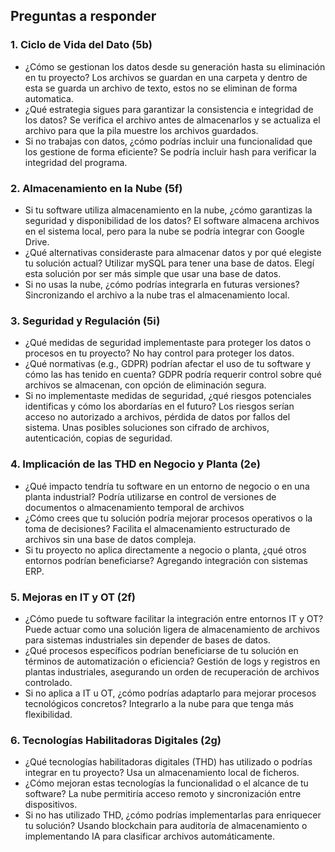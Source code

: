 ## Preguntas a responder

### 1. Ciclo de Vida del Dato (5b)
- ¿Cómo se gestionan los datos desde su generación hasta su eliminación en tu proyecto?
  Los archivos se guardan en una carpeta y dentro de esta se guarda un archivo de texto, estos no se eliminan de forma automatica.
- ¿Qué estrategia sigues para garantizar la consistencia e integridad de los datos?
  Se verifica el archivo antes de almacenarlos y se actualiza el archivo para que la pila muestre los archivos guardados.
- Si no trabajas con datos, ¿cómo podrías incluir una funcionalidad que los gestione de forma eficiente?
  Se podría incluir hash para verificar la integridad del programa.

### 2. Almacenamiento en la Nube (5f)
- Si tu software utiliza almacenamiento en la nube, ¿cómo garantizas la seguridad y disponibilidad de los datos?
  El software almacena archivos en el sistema local, pero para la nube se podría integrar con Google Drive.
- ¿Qué alternativas consideraste para almacenar datos y por qué elegiste tu solución actual?
  Utilizar mySQL para tener una base de datos. Elegí esta solución por ser más simple que usar una base de datos.
- Si no usas la nube, ¿cómo podrías integrarla en futuras versiones?
  Sincronizando el archivo a la nube tras el almacenamiento local.

### 3. Seguridad y Regulación (5i)
- ¿Qué medidas de seguridad implementaste para proteger los datos o procesos en tu proyecto?
  No hay control para proteger los datos.
- ¿Qué normativas (e.g., GDPR) podrían afectar el uso de tu software y cómo las has tenido en cuenta?
  GDPR podría requerir control sobre qué archivos se almacenan, con opción de eliminación segura.
- Si no implementaste medidas de seguridad, ¿qué riesgos potenciales identificas y cómo los abordarías en el futuro?
  Los riesgos serían acceso no autorizado a archivos, pérdida de datos por fallos del sistema.
  Unas posibles soluciones son cifrado de archivos, autenticación, copias de seguridad.

### 4. Implicación de las THD en Negocio y Planta (2e)
- ¿Qué impacto tendría tu software en un entorno de negocio o en una planta industrial?
  Podría utilizarse en control de versiones de documentos o almacenamiento temporal de archivos
- ¿Cómo crees que tu solución podría mejorar procesos operativos o la toma de decisiones?
  Facilita el almacenamiento estructurado de archivos sin una base de datos compleja.
- Si tu proyecto no aplica directamente a negocio o planta, ¿qué otros entornos podrían beneficiarse?
  Agregando integración con sistemas ERP.

### 5. Mejoras en IT y OT (2f)
- ¿Cómo puede tu software facilitar la integración entre entornos IT y OT?
  Puede actuar como una solución ligera de almacenamiento de archivos para sistemas industriales sin depender de bases de datos.
- ¿Qué procesos específicos podrían beneficiarse de tu solución en términos de automatización o eficiencia?
  Gestión de logs y registros en plantas industriales, asegurando un orden de recuperación de archivos controlado.
- Si no aplica a IT u OT, ¿cómo podrías adaptarlo para mejorar procesos tecnológicos concretos?
  Integrarlo a la nube para que tenga más flexibilidad.

### 6. Tecnologías Habilitadoras Digitales (2g)
- ¿Qué tecnologías habilitadoras digitales (THD) has utilizado o podrías integrar en tu proyecto?
  Usa un almacenamiento local de ficheros.
- ¿Cómo mejoran estas tecnologías la funcionalidad o el alcance de tu software?
  La nube permitiría acceso remoto y sincronización entre dispositivos.
- Si no has utilizado THD, ¿cómo podrías implementarlas para enriquecer tu solución?
  Usando blockchain para auditoría de almacenamiento o implementando IA para clasificar archivos automáticamente.


